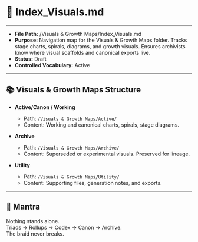 # 📑 Index_Visuals.md  

---
- **File Path:** /Visuals & Growth Maps/Index_Visuals.md  
- **Purpose:** Navigation map for the Visuals & Growth Maps folder. Tracks stage charts, spirals, diagrams, and growth visuals. Ensures archivists know where visual scaffolds and canonical exports live.  
- **Status:** Draft  
- **Controlled Vocabulary:** Active  
---

## 📚 Visuals & Growth Maps Structure  

- **Active/Canon / Working**  
  - Path: `/Visuals & Growth Maps/Active/`  
  - Content: Working and canonical charts, spirals, stage diagrams.  

- **Archive**  
  - Path: `/Visuals & Growth Maps/Archive/`  
  - Content: Superseded or experimental visuals. Preserved for lineage.  

- **Utility**  
  - Path: `/Visuals & Growth Maps/Utility/`  
  - Content: Supporting files, generation notes, and exports.  

---

## 🌌 Mantra  

Nothing stands alone.  
Triads → Rollups → Codex → Canon → Archive.  
The braid never breaks.  
